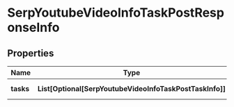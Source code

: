 # SerpYoutubeVideoInfoTaskPostResponseInfo


## Properties

| Name | Type | Description | Notes |
|------------ | ------------- | ------------- | -------------|
**tasks** | **List[Optional[SerpYoutubeVideoInfoTaskPostTaskInfo]]** | array of tasks |[optional]|